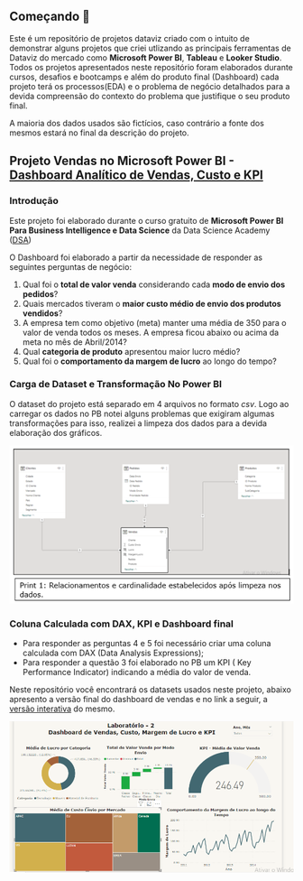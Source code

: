 ## Começando 🚀 

Este é um repositório de projetos dataviz criado com o intuito de demonstrar alguns projetos que criei utlizando as principais ferramentas de Dataviz do mercado como **Microsoft Power BI**, **Tableau** e **Looker Studio**. Todos os projetos apresentados neste repositório foram elaborados durante cursos, desafios e bootcamps e além do produto final (Dashboard) cada projeto terá os processos(EDA) e o problema de negócio detalhados para a devida compreensão do contexto do problema que justifique o seu produto final. 

A maioria dos dados usados são fictícios, caso contrário a fonte dos mesmos estará no final da descrição do projeto.


## Projeto Vendas no Microsoft Power BI - [Dashboard Analítico de Vendas, Custo e KPI](https://app.powerbi.com/view?r=eyJrIjoiMjQzYjdkZjYtNmQzZi00ODZjLTllMmQtNWZhYzQ0NWI0MmZjIiwidCI6ImZkMzJmZDA0LTJmMmQtNDQ4MS1hZDcwLTY0Yzc2NWUxZDdjOCJ9) 

### Introdução

Este projeto foi elaborado durante o curso gratuito de **Microsoft Power BI Para Business Intelligence e Data Science** da Data Science Academy ([DSA](https://www.datascienceacademy.com.br/)) 


O Dashboard foi elaborado a partir da necessidade de responder as seguintes perguntas de negócio:  

1. Qual foi o **total de valor venda** considerando cada **modo de envio dos pedidos**?  
2. Quais mercados tiveram o **maior custo médio de envio dos produtos vendidos**? 
3. A empresa tem como objetivo (meta) manter uma média de 350 para o valor de venda todos os meses. A empresa ficou abaixo ou acima da meta no mês de Abril/2014? 
4.  Qual **categoria de produto** apresentou maior lucro médio?  
5.  Qual foi o **comportamento da margem de lucro** ao longo do tempo? 

### Carga de Dataset e Transformação No Power BI

O dataset do projeto está separado em 4 arquivos no formato *csv*. Logo ao carregar os dados no PB notei alguns problemas que exigiram algumas transformações para isso, realizei a limpeza dos dados para a devida elaboração dos gráficos. 

![relacionamento_cardinalidade](Projeto_vendas/relacionamento_cardinalidade.png) 

### Coluna Calculada com DAX, KPI e Dashboard final

* Para responder as perguntas 4 e 5 foi necessário criar uma coluna calculada com DAX (Data Analysis Expressions);
* Para responder a questão 3 foi elaborado no PB um KPI ( Key Performance Indicator) indicando a média do valor de venda. 

Neste repositório você encontrará os datasets usados neste projeto, abaixo apresento a versão final do dashboard de vendas e no link a seguir, a [versão interativa](https://app.powerbi.com/view?r=eyJrIjoiMjQzYjdkZjYtNmQzZi00ODZjLTllMmQtNWZhYzQ0NWI0MmZjIiwidCI6ImZkMzJmZDA0LTJmMmQtNDQ4MS1hZDcwLTY0Yzc2NWUxZDdjOCJ9) do mesmo.  

![Dashboard de Vendas](Projeto_vendas/Dashboard_vendas.png)





